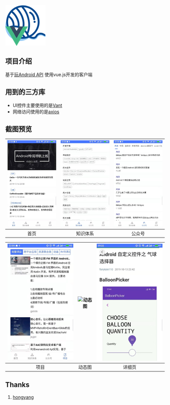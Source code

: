 <img src="/screen_shot/icon.png">

## 项目介绍

基于[玩Android API](https://www.wanandroid.com/blog/show/2) 使用vue.js开发的客户端

## 用到的三方库

- UI控件主要使用的是[Vant](https://youzan.github.io/vant/?source=vuejsorg#/zh-CN/)
- 网络访问使用的是[axios](https://github.com/axios/axios)


## 截图预览

| <img src="/screen_shot/main_page.jpg" width="280" alt=""/> | <img src="/screen_shot/knowledge_tree.jpg" width="280" alt="知识体系"/> | <img src="/screen_shot/wx_account.jpg" width="280" alt="公众号"/> |
| :----------------------------------------------------------: | :----------------------------------------------------------: | :----------------------------------------------------------: |
|                             首页                             |                           知识体系                           |                            公众号                            |

| <img src="/screen_shot/project.jpg" width="280"  alt="项目"/> | <img src="/screen_shot/g2.gif" width="280"  alt="动态图"/> | <img src="/screen_shot/webview.jpg" width="280"  alt="详细页"/> |
| :----------------------------------------------------------: | :----------------------------------------------------------: | :----------------------------------------------------------: |
|                             项目                             |                            动态图                            |                            详细页                            |
## Thanks

1. [hongyang](https://github.com/hongyangAndroid)
